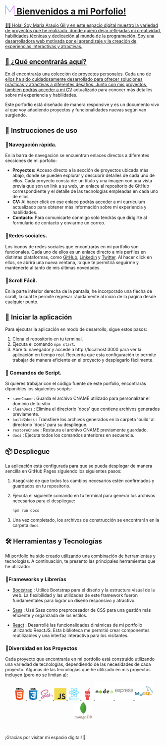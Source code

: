 # <a href="https://www.maragil.com" target="_blank" rel="noreferrer"> <img src="public/img/favicon.png" alt="html5" width="30" height="30"/> Bienvenidos a mi Porfolio!

🙌🏻 Hola! Soy María Araujo Gil y en este espacio digital muestro la variedad de proyectos que he realizado, donde quiero dejar reflejadas mi creatividad, habilidades técnicas y dedicación al mundo de la programación. Soy una desarrolladora web motivada por el aprendizaje y la creación de experiencias interactivas y atractivas.


## 🔎 ¿Qué encontrarás aquí?

En él encontrarás una colección de proyectos personales. Cada uno de ellos ha sido cuidadosamente desarrollado para ofrecer soluciones prácticas y atractivas a diferentes desafíos. Junto con mis proyectos, también podrás acceder a mi [CV](https://drive.google.com/file/d/10o8RU52tN787RjLF5TvUAIs-Zd5tM2qg/view) actualizado para conocer más detalles sobre mi experiencia y habilidades.

Este porforlio está diseñado de manera responsive y es un documento vivo al que voy añadiendo proyectos y funcionalidades nuevas según van surgiendo. 


## 📑	Instrucciones de uso

### 🔹Navegación rápida.

En la barra de navegación se encuentran enlaces directos a diferentes secciones de mi porfolio:

- **Proyectos:** Acceso directo a la sección de proyectos ubicada más abajo, donde se pueden explorar y descubrir detalles de cada uno de ellos. Cada proyecto consta de: un título y una imagen con una vista previa que son un link a su web, un enlace al repositorio de GitHub correspondiente y el detalle de las tecnologías empleadas en cada uno de ellos
- **CV:** Al hacer click en ese enlace podrás acceder a mi currículum actualizado para obtener más información sobre mi experiencia y habilidades.
- **Contacto:** Para comunicarte conmigo solo tendrás que dirigirte al formulario de contacto y enviarme un correo.

### 🔹Redes sociales.

Los iconos de redes sociales que encontrarás en mi portfolio son funcionales. Cada uno de ellos es un enlace directo a mis perfiles en distintas plataformas, como [GitHub](https://github.com/maragil), [Linkedin](https://www.linkedin.com/in/maria-araujo-gil/) y [Twitter](https://twitter.com/araujomaria84). Al hacer click en ellos, se abrirá una nueva ventana, lo que te permitirá seguirme y mantenerte al tanto de mis últimas novedades.

### 🔹Scroll Fácil.

En la parte inferior derecha de la pantalla, he incorporado una flecha de scroll, la cual te permite regresar rápidamente al inicio de la página desde cualquier punto.


## 🚀 Iniciar la aplicación

Para ejecutar la aplicación en modo de desarrollo, sigue estos pasos:

1. Clona el repositorio en tu terminal.
2. Ejecuta el comando `npm start`.
3. Abre tu navegador y accede a http://localhost:3000 para ver la aplicación en tiempo real.
Recuerda que esta configuración te permite trabajar de manera eficiente en el proyecto y desplegarlo fácilmente.

### 🔻 Comandos de Script.

Si quieres trabajar con el código fuente de este porfolio, encontrarás diponibles los siguientes scripts:
- `saveCname` : Guarda el archivo CNAME utilizado para personalizar el dominio de tu sitio.
- `cleanDocs` :  Elimina el directorio 'docs' que contiene archivos generados previamente.
- `build2docs` : Transfiere los archivos generados en la carpeta 'build' al directorio 'docs' para su despliegue.
- `restoreCname` : Restaura el archivo CNAME previamente guardado.
- `docs` : Ejecuta todos los comandos anteriores en secuencia.


## 📦 Despliegue 

La aplicación está configurada para que se pueda desplegar de manera sencilla en GitHub Pages siguiendo los siguientes pasos:
  1. Asegúrate de que todos los cambios necesarios estén confirmados y guardados en tu repositorio.
  2. Ejecuta el siguiente comando en tu terminal para generar los archivos necesarios para el despliegue:
     
     ```bash
     npm run docs
     
     ```
  3. Una vez completado, los archivos de construcción se encontrarán en la carpeta `docs`.


## 🛠️ Herramientas y Tecnologías

Mi portfolio ha sido creado utilizando una combinación de herramientas y tecnologías. A continuación, te presento las principales herramientas que he utilizado:

### 🔸Frameworks y Librerías

- [Bootstrap](https://getbootstrap.esdocu.com/) : Utilicé Bootstrap para el diseño y la estructura visual de la web. La flexibilidad y las utilidades de este framework fueron fundamentales para lograr un diseño responsivo y atractivo.

- [Sass](https://sass-lang.com/) : Usé Sass como preprocesador de CSS para una gestión más eficiente y organizada de los estilos.
  
- [React](https://es.react.dev/) : Desarrollé las funcionalidades dinámicas de mi portfolio utilizando ReactJS. Esta biblioteca me permitió crear componentes reutilizables y una interfaz interactiva para los visitantes.

### 🔸Diversidad en los Proyectos

Cada proyecto que encontrarás en mi portfolio está construido utilizando una variedad de tecnologías, dependiendo de las necesidades de cada proyecto. Algunas de las tecnologías que he utilizado en mis proyectos incluyen (pero no se limitan a):

<p align= 'center'>
<a href="https://www.w3schools.com/html/" target="_blank" rel="noreferrer"> <img src="https://raw.githubusercontent.com/devicons/devicon/master/icons/html5/html5-original-wordmark.svg" alt="html5" width="40" height="40"/> </a>
<a href="https://www.w3schools.com/css/" target="_blank" rel="noreferrer"> <img src="https://raw.githubusercontent.com/devicons/devicon/master/icons/css3/css3-original-wordmark.svg" alt="css3" width="40" height="40"/> </a> 
<a href="https://sass-lang.com" target="_blank" rel="noreferrer"> <img src="https://raw.githubusercontent.com/devicons/devicon/master/icons/sass/sass-original.svg" alt="sass" width="40" height="40"/> </a> 
<a href="https://developer.mozilla.org/en-US/docs/Web/JavaScript" target="_blank" rel="noreferrer"> <img src="https://raw.githubusercontent.com/devicons/devicon/master/icons/javascript/javascript-original.svg" alt="javascript" width="40" height="40"/> </a> 
<a href="https://reactjs.org/" target="_blank" rel="noreferrer"> <img src="https://raw.githubusercontent.com/devicons/devicon/master/icons/react/react-original-wordmark.svg" alt="react" width="40" height="40"/> </a>
<a href="https://gulpjs.com" target="_blank" rel="noreferrer"> <img src="https://raw.githubusercontent.com/devicons/devicon/master/icons/gulp/gulp-plain.svg" alt="gulp" width="40" height="40"/> </a>
<a href="https://nodejs.org" target="_blank" rel="noreferrer"> <img src="https://raw.githubusercontent.com/devicons/devicon/master/icons/nodejs/nodejs-original-wordmark.svg" alt="nodejs" width="60" height="60"/> </a> 
<a href="https://expressjs.com" target="_blank" rel="noreferrer"> <img src="https://raw.githubusercontent.com/devicons/devicon/master/icons/express/express-original-wordmark.svg" alt="express" width="60" height="60"/> </a> 
<a href="https://www.mysql.com/" target="_blank" rel="noreferrer"> <img src="https://raw.githubusercontent.com/devicons/devicon/master/icons/mysql/mysql-original-wordmark.svg" alt="mysql" width="60" height="60"/> </a> 
<a href="https://www.mongodb.com/" target="_blank" rel="noreferrer"> <img src="https://raw.githubusercontent.com/devicons/devicon/master/icons/mongodb/mongodb-original-wordmark.svg" alt="mongodb" width="60" height="60"/> </a>
</p>
<br>

¡Gracias por visitar mi espacio digital! 💚

